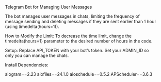 Telegram Bot for Managing User Messages

The bot manages user messages in chats, limiting the frequency of message sending and deleting messages if they are sent earlier than 1 hour (using timedelta(hours=1)).

How to Modify the Limit:
To decrease the time limit, change the timedelta(hours=1) parameter to the desired number of hours in the code.

Setup:
Replace API_TOKEN with your bot’s token.
Set your ADMIN_ID so only you can manage the chats.

Install Dependencies:

aiogram==2.23 
aiofiles==24.1.0 
aioschedule==0.5.2 
APScheduler==3.6.3
